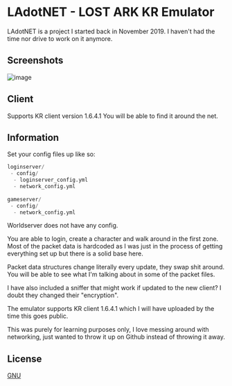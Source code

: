 # LAdotNET - LOST ARK KR Emulator

LAdotNET is a project I started back in November 2019. I haven't had the time nor drive to work on it anymore.

## Screenshots
![image](https://cloud.githubusercontent.com/assets/711743/25648417/57cd2c0c-2fe9-11e7-8753-b60ea2656faf.png)

## Client

Supports KR client version 1.6.4.1
You will be able to find it around the net.

## Information

Set your config files up like so:
```python
loginserver/
 - config/
  - loginserver_config.yml
  - network_config.yml
  
gameserver/
 - config/
  - network_config.yml
```

Worldserver does not have any config.

You are able to login, create a character and walk around in the first zone.
Most of the packet data is hardcoded as I was just in the process of getting everything set up but there is a solid base here.

Packet data structures change literally every update, they swap shit around. You will be able to see what I'm talking about in some of the packet files.

I have also included a sniffer that might work if updated to the new client? I doubt they changed their "encryption".

The emulator supports KR client 1.6.4.1 which I will have uploaded by the time this goes public.

This was purely for learning purposes only, I love messing around with networking, just wanted to throw it up on Github instead of throwing it away.

## License
[GNU](https://www.gnu.org/licenses/)
